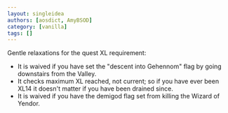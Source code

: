 ```yaml
---
layout: singleidea
authors: [aosdict, AmyBSOD]
category: [vanilla]
tags: []
---
```

Gentle relaxations for the quest XL requirement:
* It is waived if you have set the "descent into Gehennom" flag by going downstairs from the Valley.
* It checks maximum XL reached, not current; so if you have ever been XL14 it doesn't matter if you have been drained since.
* It is waived if you have the demigod flag set from killing the Wizard of Yendor.
